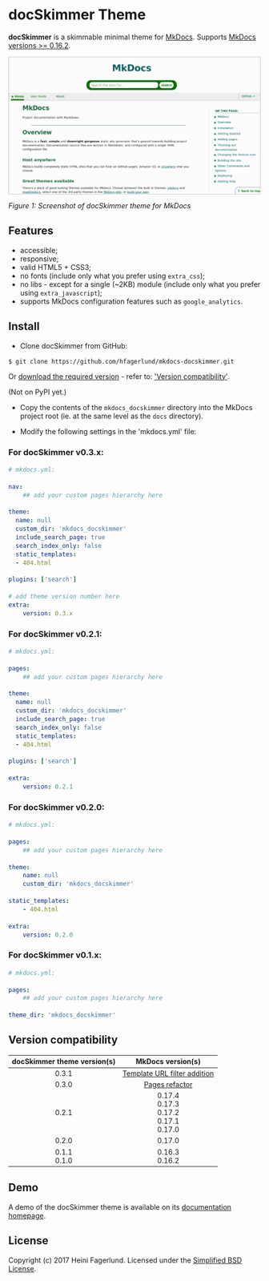 # docSkimmer Theme

**docSkimmer** is a skimmable minimal theme for [MkDocs](https://github.com/mkdocs/mkdocs/). Supports [MkDocs versions >= 0.16.2](https://github.com/hfagerlund/mkdocs-docskimmer#version-compatibility).

<img style="max-width:100%;" alt="Screenshot of docSkimmer theme for MkDocs" src="/screenshots/mkdocs-docskimmer.png" align="center" /><br />

*Figure 1: Screenshot of docSkimmer theme for MkDocs*

## Features

* accessible;
* responsive;
* valid HTML5 + CSS3;
* no fonts (include only what you prefer using `extra_css`);
* no libs - except for a single (~2KB) module (include only what you prefer using `extra_javascript`);
* supports MkDocs configuration features such as `google_analytics`.

## Install

* Clone docSkimmer from GitHub:

```
$ git clone https://github.com/hfagerlund/mkdocs-docskimmer.git

```

Or [download the required version](https://github.com/hfagerlund/mkdocs-docskimmer/releases) - refer to: ['Version compatibility'](https://github.com/hfagerlund/mkdocs-docskimmer#version-compatibility).

(Not on PyPI yet.)

* Copy the contents of the `mkdocs_docskimmer` directory into the MkDocs project root (ie. at the same level as the `docs` directory).

* Modify the following settings in the 'mkdocs.yml' file:

### For docSkimmer v0.3.x:
```yaml
# mkdocs.yml:

nav:
    ## add your custom pages hierarchy here

theme:
  name: null
  custom_dir: 'mkdocs_docskimmer'
  include_search_page: true
  search_index_only: false
  static_templates:
  - 404.html

plugins: ['search']

# add theme version number here
extra:
    version: 0.3.x

```

### For docSkimmer v0.2.1:
```yaml
# mkdocs.yml:

pages:
    ## add your custom pages hierarchy here

theme:
  name: null
  custom_dir: 'mkdocs_docskimmer'
  include_search_page: true
  search_index_only: false
  static_templates:
  - 404.html

plugins: ['search']

extra:
    version: 0.2.1

```

### For docSkimmer v0.2.0:
```yaml
# mkdocs.yml:

pages:
    ## add your custom pages hierarchy here

theme:
    name: null
    custom_dir: 'mkdocs_docskimmer'

static_templates:
    - 404.html

extra:
    version: 0.2.0

```

### For docSkimmer v0.1.x:
```yaml
# mkdocs.yml:

pages:
    ## add your custom pages hierarchy here

theme_dir: 'mkdocs_docskimmer'
```

## Version compatibility

| docSkimmer theme version(s) | MkDocs version(s) |
| :------: | :------: |
| 0.3.1 | [Template URL filter addition](https://github.com/mkdocs/mkdocs/tree/decaf6141c90b0123a4b7f03ee839d0780570bc9) |
| 0.3.0 | [Pages refactor](https://github.com/mkdocs/mkdocs/tree/34ef3ca6d0390959080ce93a695361eea1649272) |
| 0.2.1 | 0.17.4<br>0.17.3<br>0.17.2<br>0.17.1<br>0.17.0 |
| 0.2.0 | 0.17.0 |
| 0.1.1<br>0.1.0 | 0.16.3<br>0.16.2 |

## Demo

A demo of the docSkimmer theme is available on its [documentation homepage](https://hfagerlund.github.io/mkdocs-docskimmer/).


## License
Copyright (c) 2017 Heini Fagerlund. Licensed under the [Simplified BSD License](https://github.com/hfagerlund/mkdocs-docskimmer/blob/master/LICENSE).
